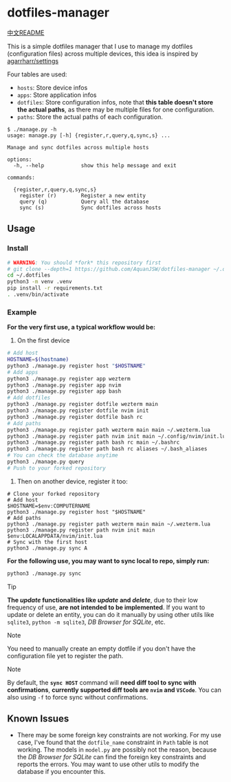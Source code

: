 # dotfiles-manager

[中文README](doc/README-zh-hans.md)

This is a simple dotfiles manager that I use to manage my dotfiles (configuration files) across multiple devices,
this idea is inspired by [agarrharr/settings](https://github.com/agarrharr/settings)

Four tables are used:

- `hosts`: Store device infos
- `apps`: Store application infos
- `dotfiles`: Store configuration infos, note that **this table doesn't store the actual paths**, as there may be multiple files for one configuration.
- `paths`: Store the actual paths of each configuration.

```plain
$ ./manage.py -h
usage: manage.py [-h] {register,r,query,q,sync,s} ...

Manage and sync dotfiles across multiple hosts

options:
  -h, --help            show this help message and exit

commands:

  {register,r,query,q,sync,s}
    register (r)        Register a new entity
    query (q)           Query all the database
    sync (s)            Sync dotfiles across hosts
```

## Usage

### Install

```bash
# WARNING: You should *fork* this repository first
# git clone --depth=1 https://github.com/AquanJSW/dotfiles-manager ~/.dotfiles
cd ~/.dotfiles
python3 -m venv .venv
pip install -r requirements.txt
. .venv/bin/activate
```

### Example

**For the very first use, a typical workflow would be:**

1. On the first device

  ```bash
  # Add host
  HOSTNAME=$(hostname)
  python3 ./manage.py register host "$HOSTNAME"
  # Add apps
  python3 ./manage.py register app wezterm
  python3 ./manage.py register app nvim
  python3 ./manage.py register app bash
  # Add dotfiles
  python3 ./manage.py register dotfile wezterm main
  python3 ./manage.py register dotfile nvim init
  python3 ./manage.py register dotfile bash rc
  # Add paths
  python3 ./manage.py register path wezterm main main ~/.wezterm.lua
  python3 ./manage.py register path nvim init main ~/.config/nvim/init.lua
  python3 ./manage.py register path bash rc main ~/.bashrc
  python3 ./manage.py register path bash rc aliases ~/.bash_aliases
  # You can check the database anytime
  python3 ./manage.py query
  # Push to your forked repository
  ```

1. Then on another device, register it too:

  ```pwsh
  # Clone your forked repository
  # Add host
  $HOSTNAME=$env:COMPUTERNAME
  python3 ./manage.py register host "$HOSTNAME"
  # Add paths
  python3 ./manage.py register path wezterm main main ~/.wezterm.lua
  python3 ./manage.py register path nvim init main $env:LOCALAPPDATA/nvim/init.lua
  # Sync with the first host
  python3 ./manage.py sync A
  ```

**For the following use, you may want to sync local to repo, simply run:**

```bash
python3 ./manage.py sync
```

> [!TIP]
> **The *update* functionalities like *update* and *delete***, due to their low
> frequency of use, **are not intended to be implemented**.
> If you want to update or delete an entity, you can do it manually by using
> other utils like `sqlite3`, `python -m sqlite3`, *DB Browser for SQLite*, etc.

> [!NOTE]
> You need to manually create an empty dotfile if you don't have the
> configuration file yet to register the path.

> [!NOTE]
> By default, the **`sync HOST`** command will **need diff tool to sync with
> confirmations**, **currently supported diff tools are `nvim` and `VSCode`**.
> You can also using `-f` to force sync without confirmations.

## Known Issues

- There may be some foreign key constraints are not working. For my use case,
  I've found that the `dotfile_name` constraint in `Path` table is not working.
  The models in `model.py` are possibly not the reason, because the
  *DB Browser for SQLite* can find the foreign key constraints and reports the
  errors.
  You may want to use other utils to modify the database if you encounter this.
